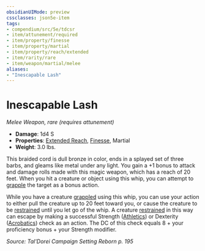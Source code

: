 ```yaml
---
obsidianUIMode: preview
cssclasses: json5e-item
tags:
- compendium/src/5e/tdcsr
- item/attunement/required
- item/property/finesse
- item/property/martial
- item/property/reach/extended
- item/rarity/rare
- item/weapon/martial/melee
aliases: 
- "Inescapable Lash"
---
```

# Inescapable Lash
*Melee Weapon, rare (requires attunement)*  

- **Damage**: 1d4 S
- **Properties**: [Extended Reach](/Systems/5e/rules/item-properties.md#Extended%20Reach), [Finesse](/Systems/5e/rules/item-properties.md#Finesse), Martial
- **Weight**: 3.0 lbs.

This braided cord is dull bronze in color, ends in a splayed set of three barbs, and gleams like metal under any light. You gain a +1 bonus to attack and damage rolls made with this magic weapon, which has a reach of 20 feet. When you hit a creature or object using this whip, you can attempt to [grapple](/Systems/5e/rules/actions.md#grapple) the target as a bonus action.

While you have a creature [grappled](/Systems/5e/rules/conditions.md#grappled) using this whip, you can use your action to either pull the creature up to 20 feet toward you, or cause the creature to be [restrained](/Systems/5e/rules/conditions.md#restrained) until you let go of the whip. A creature [restrained](/Systems/5e/rules/conditions.md#restrained) in this way can escape by making a successful Strength ([Athletics](/Systems/5e/rules/skills.md#Athletics)) or Dexterity ([Acrobatics](/Systems/5e/rules/skills.md#Acrobatics)) check as an action. The DC of this check equals 8 + your proficiency bonus + your Strength modifier.

*Source: Tal'Dorei Campaign Setting Reborn p. 195*